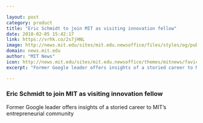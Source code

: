 ```yaml
---

layout: post
category: product
title: "Eric Schmidt to join MIT as visiting innovation fellow"
date: 2018-02-05 15:42:17
link: https://vrhk.co/2s7jHNL
image: http://news.mit.edu/sites/mit.edu.newsoffice/files/styles/og/public/images/2018/MIT-Schmidt-Fellow.jpg
domain: news.mit.edu
author: "MIT News"
icon: http://news.mit.edu/sites/mit.edu.newsoffice/themes/mitnews/favicon.ico
excerpt: "Former Google leader offers insights of a storied career to MIT’s entrepreneurial community"

---
```


### Eric Schmidt to join MIT as visiting innovation fellow

Former Google leader offers insights of a storied career to MIT’s entrepreneurial community